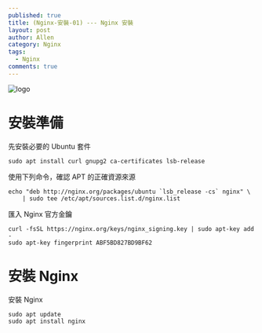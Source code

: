 ```yaml
---
published: true
title: (Nginx-安裝-01) --- Nginx 安裝
layout: post
author: Allen
category: Nginx
tags: 
  - Nginx
comments: true
---
```


![logo](/images/blog/20191217/20191217-000.png)

# 安裝準備
先安裝必要的 Ubuntu 套件

```console
sudo apt install curl gnupg2 ca-certificates lsb-release
```

使用下列命令，確認 APT 的正確資源來源
```console
echo "deb http://nginx.org/packages/ubuntu `lsb_release -cs` nginx" \
    | sudo tee /etc/apt/sources.list.d/nginx.list
```

匯入 Nginx 官方金鑰
```console
curl -fsSL https://nginx.org/keys/nginx_signing.key | sudo apt-key add -
sudo apt-key fingerprint ABF5BD827BD9BF62
```

# 安裝 Nginx 
安裝 Nginx 
```console
sudo apt update
sudo apt install nginx
```

